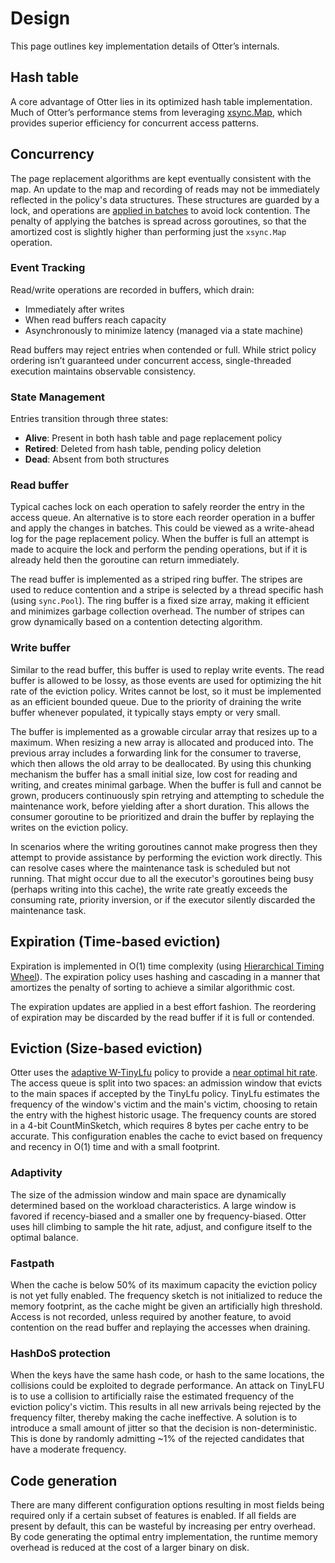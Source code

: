 # Design

This page outlines key implementation details of Otter’s internals.

## Hash table

A core advantage of Otter lies in its optimized hash table implementation. Much of Otter’s performance stems from leveraging [xsync.Map](https://github.com/puzpuzpuz/xsync/blob/main/map.go), which provides superior efficiency for concurrent access patterns.

## Concurrency

The page replacement algorithms are kept eventually consistent with the map. An update to the map and recording of reads may not be immediately reflected in the policy's data structures.
These structures are guarded by a lock, and operations are [applied in batches](https://www.researchgate.net/publication/220966845_BP-Wrapper_A_System_Framework_Making_Any_Replacement_Algorithms_Almost_Lock_Contention_Free) to avoid lock contention.
The penalty of applying the batches is spread across goroutines, so that the amortized cost is slightly higher than performing just the `xsync.Map` operation.

### Event Tracking

Read/write operations are recorded in buffers, which drain:

- Immediately after writes
- When read buffers reach capacity
- Asynchronously to minimize latency (managed via a state machine)

Read buffers may reject entries when contended or full. While strict policy ordering isn’t guaranteed under concurrent access, single-threaded execution maintains observable consistency.

### State Management

Entries transition through three states:

- **Alive**: Present in both hash table and page replacement policy
- **Retired**: Deleted from hash table, pending policy deletion
- **Dead**: Absent from both structures

### Read buffer

Typical caches lock on each operation to safely reorder the entry in the access queue. An alternative is to store each reorder operation in a buffer and apply the changes in batches. This could be viewed as a write-ahead log for the page replacement policy. When the buffer is full an attempt is made to acquire the lock and perform the pending operations, but if it is already held then the goroutine can return immediately.

The read buffer is implemented as a striped ring buffer. The stripes are used to reduce contention and a stripe is selected by a thread specific hash (using `sync.Pool`). The ring buffer is a fixed size array, making it efficient and minimizes garbage collection overhead. The number of stripes can grow dynamically based on a contention detecting algorithm.

### Write buffer

Similar to the read buffer, this buffer is used to replay write events. The read buffer is allowed to be lossy, as those events are used for optimizing the hit rate of the eviction policy. Writes cannot be lost, so it must be implemented as an efficient bounded queue. Due to the priority of draining the write buffer whenever populated, it typically stays empty or very small.

The buffer is implemented as a growable circular array that resizes up to a maximum. When resizing a new array is allocated and produced into. The previous array includes a forwarding link for the consumer to traverse, which then allows the old array to be deallocated. By using this chunking mechanism the buffer has a small initial size, low cost for reading and writing, and creates minimal garbage. When the buffer is full and cannot be grown, producers continuously spin retrying and attempting to schedule the maintenance work, before yielding after a short duration. This allows the consumer goroutine to be prioritized and drain the buffer by replaying the writes on the eviction policy.

In scenarios where the writing goroutines cannot make progress then they attempt to provide assistance by performing the eviction work directly. This can resolve cases where the maintenance task is scheduled but not running. That might occur due to all the executor's goroutines being busy (perhaps writing into this cache), the write rate greatly exceeds the consuming rate, priority inversion, or if the executor silently discarded the maintenance task.

## Expiration (Time-based eviction)

Expiration is implemented in O(1) time complexity (using [Hierarchical Timing Wheel](https://dl.acm.org/doi/pdf/10.1145/41457.37504)).
The expiration policy uses hashing and cascading in a manner that amortizes the penalty of sorting to achieve a similar algorithmic cost.

The expiration updates are applied in a best effort fashion.
The reordering of expiration may be discarded by the read buffer if it is full or contended.

## Eviction (Size-based eviction)

Otter uses the [adaptive W-TinyLfu](https://dl.acm.org/citation.cfm?id=3274816) policy to provide a [near optimal hit rate](https://maypok86.github.io/otter/performance/hit-ratio/). The access queue is split into two spaces: an admission window that evicts to the main spaces if accepted by the TinyLfu policy. TinyLfu estimates the frequency of the window's victim and the main's victim, choosing to retain the entry with the highest historic usage. The frequency counts are stored in a 4-bit CountMinSketch, which requires 8 bytes per cache entry to be accurate. This configuration enables the cache to evict based on frequency and recency in O(1) time and with a small footprint.

### Adaptivity

The size of the admission window and main space are dynamically determined based on the workload characteristics. A large window is favored if recency-biased and a smaller one by frequency-biased. Otter uses hill climbing to sample the hit rate, adjust, and configure itself to the optimal balance.

### Fastpath

When the cache is below 50% of its maximum capacity the eviction policy is not yet fully enabled. The frequency sketch is not initialized to reduce the memory footprint, as the cache might be given an artificially high threshold. Access is not recorded, unless required by another feature, to avoid contention on the read buffer and replaying the accesses when draining.

### HashDoS protection

When the keys have the same hash code, or hash to the same locations, the collisions could be exploited to degrade performance. An attack on TinyLFU is to use a collision to artificially raise the estimated frequency of the eviction policy's victim. This results in all new arrivals being rejected by the frequency filter, thereby making the cache ineffective. A solution is to introduce a small amount of jitter so that the decision is non-deterministic. This is done by randomly admitting ~1% of the rejected candidates that have a moderate frequency.

## Code generation

There are many different configuration options resulting in most fields being required only if a certain subset of features is enabled. If all fields are present by default, this can be wasteful by increasing per entry overhead. By code generating the optimal entry implementation, the runtime memory overhead is reduced at the cost of a larger binary on disk.
